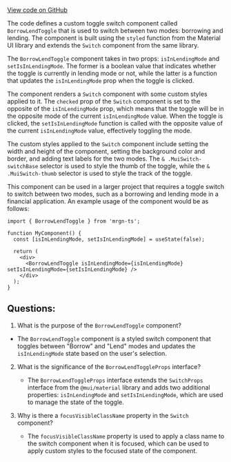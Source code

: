 [View code on GitHub](https://github.com/mrgnlabs/mrgn-ts/apps/marginfi-v2-ui/src/components/AssetsList/BorrowLendToggle.tsx)

The code defines a custom toggle switch component called `BorrowLendToggle` that is used to switch between two modes: borrowing and lending. The component is built using the `styled` function from the Material UI library and extends the `Switch` component from the same library.

The `BorrowLendToggle` component takes in two props: `isInLendingMode` and `setIsInLendingMode`. The former is a boolean value that indicates whether the toggle is currently in lending mode or not, while the latter is a function that updates the `isInLendingMode` prop when the toggle is clicked.

The component renders a `Switch` component with some custom styles applied to it. The `checked` prop of the `Switch` component is set to the opposite of the `isInLendingMode` prop, which means that the toggle will be in the opposite mode of the current `isInLendingMode` value. When the toggle is clicked, the `setIsInLendingMode` function is called with the opposite value of the current `isInLendingMode` value, effectively toggling the mode.

The custom styles applied to the `Switch` component include setting the width and height of the component, setting the background color and border, and adding text labels for the two modes. The `& .MuiSwitch-switchBase` selector is used to style the thumb of the toggle, while the `& .MuiSwitch-thumb` selector is used to style the track of the toggle.

This component can be used in a larger project that requires a toggle switch to switch between two modes, such as a borrowing and lending mode in a financial application. An example usage of the component would be as follows:

```
import { BorrowLendToggle } from 'mrgn-ts';

function MyComponent() {
  const [isInLendingMode, setIsInLendingMode] = useState(false);

  return (
    <div>
      <BorrowLendToggle isInLendingMode={isInLendingMode} setIsInLendingMode={setIsInLendingMode} />
    </div>
  );
}
```

## Questions:

1.  What is the purpose of the `BorrowLendToggle` component?

- The `BorrowLendToggle` component is a styled switch component that toggles between "Borrow" and "Lend" modes and updates the `isInLendingMode` state based on the user's selection.

2. What is the significance of the `BorrowLendToggleProps` interface?

   - The `BorrowLendToggleProps` interface extends the `SwitchProps` interface from the `@mui/material` library and adds two additional properties: `isInLendingMode` and `setIsInLendingMode`, which are used to manage the state of the toggle.

3. Why is there a `focusVisibleClassName` property in the `Switch` component?
   - The `focusVisibleClassName` property is used to apply a class name to the switch component when it is focused, which can be used to apply custom styles to the focused state of the component.
